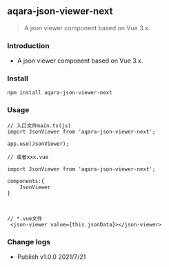 ## aqara-json-viewer-next

> A json viewer component based on Vue 3.x.

### Introduction

-   A json viewer component based on Vue 3.x.

### Install

```
npm install aqara-json-viewer-next
```

### Usage

```
// 入口文件main.ts(js)
import JsonViewer from 'aqara-json-viewer-next';

app.use(JsonViewer);

// 或者xxx.vue

import JsonViewer from 'aqara-json-viewer-next';

components:{
    JsonViewer
}



// *.vue文件
 <json-viewer value={this.jsonData}></json-viewer>
```

### Change logs

-   Publish v1.0.0 2021/7/21
